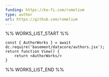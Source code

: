 ```yaml
---
funding: https://ko-fi.com/romelium
type: author
url: https://github.com/romelium
---
```



%% WORKS_LIST_START %%

```datacorejsx
const { AuthorWorks } = await dc.require('basement/datacore/authors.jsx');
return function View() {
    return <AuthorWorks/>
}
```
%% WORKS_LIST_END %%